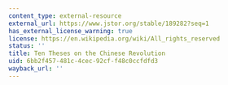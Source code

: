 ```yaml
---
content_type: external-resource
external_url: https://www.jstor.org/stable/189282?seq=1
has_external_license_warning: true
license: https://en.wikipedia.org/wiki/All_rights_reserved
status: ''
title: Ten Theses on the Chinese Revolution
uid: 6bb2f457-481c-4cec-92cf-f48c0ccfdfd3
wayback_url: ''
---
```

